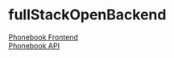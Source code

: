 # fullStackOpenBackend

[Phonebook Frontend](https://limitless-mesa-49674.herokuapp.com/) <br>
[Phonebook API](https://limitless-mesa-49674.herokuapp.com/persons/api)